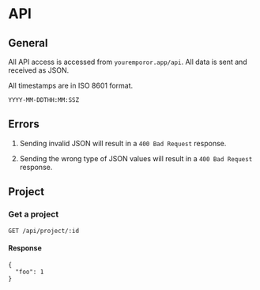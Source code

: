 # API

## General

All API access is accessed from `youremporor.app/api`. All data is sent and received as JSON.

All timestamps are in ISO 8601 format.

    YYYY-MM-DDTHH:MM:SSZ

## Errors

1. Sending invalid JSON will result in a `400 Bad Request` response.

2. Sending the wrong type of JSON values will result in a `400 Bad Request` response.

## Project

### Get a project

    GET /api/project/:id

#### Response

    {
      "foo": 1
    }